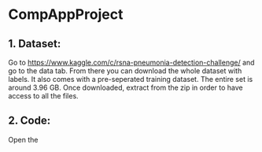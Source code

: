 # CompAppProject

## 1. Dataset: 
Go to https://www.kaggle.com/c/rsna-pneumonia-detection-challenge/ and go to the data tab. From there you can download the whole dataset with labels. It also comes with a pre-seperated training dataset. The entire set is around 3.96 GB. Once downloaded, extract from the zip in order to have access to all the files.

## 2. Code:
Open the
